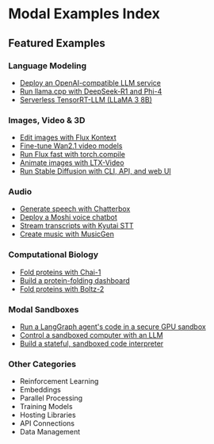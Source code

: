 # Modal Examples Index

## Featured Examples

### Language Modeling
- [Deploy an OpenAI-compatible LLM service](/docs/examples/vllm_inference)
- [Run llama.cpp with DeepSeek-R1 and Phi-4](/docs/examples/llama_cpp)
- [Serverless TensorRT-LLM (LLaMA 3 8B)](/docs/examples/trtllm_latency)

### Images, Video & 3D
- [Edit images with Flux Kontext](/docs/examples/image_to_image)
- [Fine-tune Wan2.1 video models](/docs/examples/music-video-gen)
- [Run Flux fast with torch.compile](/docs/examples/flux)
- [Animate images with LTX-Video](/docs/examples/image_to_video)
- [Run Stable Diffusion with CLI, API, and web UI](/docs/examples/stable_diffusion_cli)

### Audio
- [Generate speech with Chatterbox](/docs/examples/chatterbox_tts)
- [Deploy a Moshi voice chatbot](/docs/examples/llm-voice-chat)
- [Stream transcripts with Kyutai STT](/docs/examples/streaming_kyutai_stt)
- [Create music with MusicGen](/docs/examples/musicgen)

### Computational Biology
- [Fold proteins with Chai-1](/docs/examples/chai1)
- [Build a protein-folding dashboard](/docs/examples/esm3)
- [Fold proteins with Boltz-2](/docs/examples/boltz_predict)

### Modal Sandboxes
- [Run a LangGraph agent's code in a secure GPU sandbox](/docs/examples/agent)
- [Control a sandboxed computer with an LLM](/docs/examples/anthropic_computer_use)
- [Build a stateful, sandboxed code interpreter](/docs/examples/simple_code_interpreter)

### Other Categories
- Reinforcement Learning
- Embeddings
- Parallel Processing
- Training Models
- Hosting Libraries
- API Connections
- Data Management